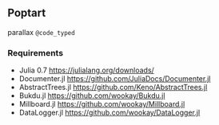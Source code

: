 ## Poptart 

parallax `@code_typed`


### Requirements
 - Julia 0.7 https://julialang.org/downloads/
 - Documenter.jl https://github.com/JuliaDocs/Documenter.jl
 - AbstractTrees.jl https://github.com/Keno/AbstractTrees.jl
 - Bukdu.jl https://github.com/wookay/Bukdu.jl
 - Millboard.jl https://github.com/wookay/Millboard.jl
 - DataLogger.jl https://github.com/wookay/DataLogger.jl
